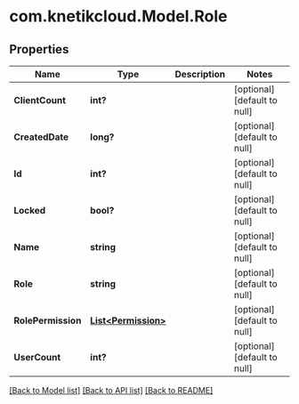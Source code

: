 # com.knetikcloud.Model.Role
## Properties

Name | Type | Description | Notes
------------ | ------------- | ------------- | -------------
**ClientCount** | **int?** |  | [optional] [default to null]
**CreatedDate** | **long?** |  | [optional] [default to null]
**Id** | **int?** |  | [optional] [default to null]
**Locked** | **bool?** |  | [optional] [default to null]
**Name** | **string** |  | [optional] [default to null]
**Role** | **string** |  | [optional] [default to null]
**RolePermission** | [**List&lt;Permission&gt;**](Permission.md) |  | [optional] [default to null]
**UserCount** | **int?** |  | [optional] [default to null]

[[Back to Model list]](../README.md#documentation-for-models) [[Back to API list]](../README.md#documentation-for-api-endpoints) [[Back to README]](../README.md)

